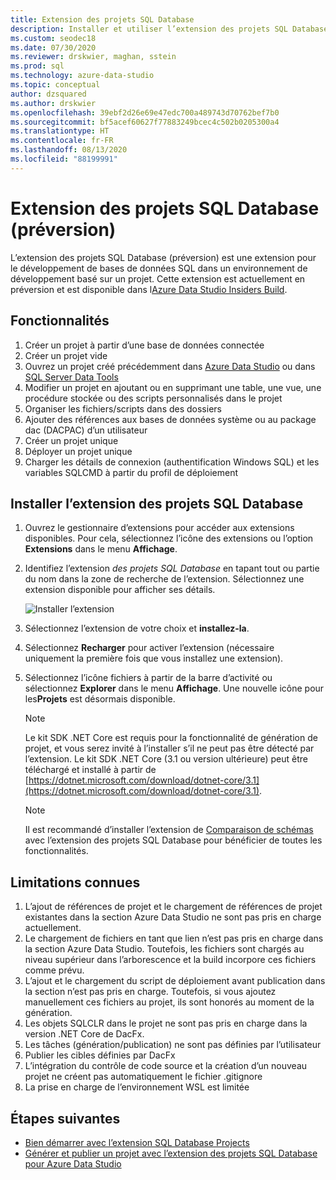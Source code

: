 ```yaml
---
title: Extension des projets SQL Database
description: Installer et utiliser l’extension des projets SQL Database (préversion) pour Azure Data Studio
ms.custom: seodec18
ms.date: 07/30/2020
ms.reviewer: drskwier, maghan, sstein
ms.prod: sql
ms.technology: azure-data-studio
ms.topic: conceptual
author: dzsquared
ms.author: drskwier
ms.openlocfilehash: 39ebf2d26e69e47edc700a489743d70762bef7b0
ms.sourcegitcommit: bf5acef60627f77883249bcec4c502b0205300a4
ms.translationtype: HT
ms.contentlocale: fr-FR
ms.lasthandoff: 08/13/2020
ms.locfileid: "88199991"
---
```

# <a name="sql-database-projects-extension-preview"></a>Extension des projets SQL Database (préversion)

L’extension des projets SQL Database (préversion) est une extension pour le développement de bases de données SQL dans un environnement de développement basé sur un projet. Cette extension est actuellement en préversion et est disponible dans l[Azure Data Studio Insiders Build](https://github.com/microsoft/azuredatastudio#try-out-the-latest-insiders-build-from-main).


## <a name="features"></a>Fonctionnalités
1. Créer un projet à partir d’une base de données connectée 
2. Créer un projet vide
3. Ouvrez un projet créé précédemment dans [Azure Data Studio](sql-database-project-extension-getting-started.md) ou dans [SQL Server Data Tools](../ssdt/sql-server-data-tools.md) 
4. Modifier un projet en ajoutant ou en supprimant une table, une vue, une procédure stockée ou des scripts personnalisés dans le projet 
5. Organiser les fichiers/scripts dans des dossiers 
6. Ajouter des références aux bases de données système ou au package dac (DACPAC) d’un utilisateur
7. Créer un projet unique 
8. Déployer un projet unique
9. Charger les détails de connexion (authentification Windows SQL) et les variables SQLCMD à partir du profil de déploiement 

## <a name="install-the-sql-database-projects-extension"></a>Installer l’extension des projets SQL Database

1. Ouvrez le gestionnaire d’extensions pour accéder aux extensions disponibles.  Pour cela, sélectionnez l’icône des extensions ou l’option **Extensions** dans le menu **Affichage**.
2. Identifiez l’extension *des projets SQL Database* en tapant tout ou partie du nom dans la zone de recherche de l’extension. Sélectionnez une extension disponible pour afficher ses détails.

   ![Installer l’extension](media/extensions/sql-database-projects-extension/install-database-projects.png)

3. Sélectionnez l’extension de votre choix et **installez-la**.
4. Sélectionnez **Recharger** pour activer l’extension (nécessaire uniquement la première fois que vous installez une extension).
5. Sélectionnez l’icône fichiers à partir de la barre d’activité ou sélectionnez **Explorer** dans le menu **Affichage**. Une nouvelle icône pour les**Projets**  est désormais disponible.


   > [!NOTE]
   > Le kit SDK .NET Core est requis pour la fonctionnalité de génération de projet, et vous serez invité à l’installer s’il ne peut pas être détecté par l’extension.  Le kit SDK .NET Core (3.1 ou version ultérieure) peut être téléchargé et installé à partir de [https://dotnet.microsoft.com/download/dotnet-core/3.1](https://dotnet.microsoft.com/download/dotnet-core/3.1).

   > [!NOTE]
   > Il est recommandé d’installer l’extension de [Comparaison de schémas](schema-compare-extension.md) avec l’extension des projets SQL Database pour bénéficier de toutes les fonctionnalités.

## <a name="known-limitations"></a>Limitations connues
1. L’ajout de références de projet et le chargement de références de projet existantes dans la section Azure Data Studio ne sont pas pris en charge actuellement. 
2. Le chargement de fichiers en tant que lien n’est pas pris en charge dans la section Azure Data Studio. Toutefois, les fichiers sont chargés au niveau supérieur dans l’arborescence et la build incorpore ces fichiers comme prévu. 
3. L’ajout et le chargement du script de déploiement avant publication dans la section n’est pas pris en charge. Toutefois, si vous ajoutez manuellement ces fichiers au projet, ils sont honorés au moment de la génération. 
3. Les objets SQLCLR dans le projet ne sont pas pris en charge dans la version .NET Core de DacFx. 
3. Les tâches (génération/publication) ne sont pas définies par l’utilisateur
3. Publier les cibles définies par DacFx
3. L’intégration du contrôle de code source et la création d’un nouveau projet ne créent pas automatiquement le fichier .gitignore 
3. La prise en charge de l’environnement WSL est limitée 

## <a name="next-steps"></a>Étapes suivantes
- [Bien démarrer avec l’extension SQL Database Projects](sql-database-project-extension-getting-started.md)
- [Générer et publier un projet avec l’extension des projets SQL Database pour Azure Data Studio](sql-database-project-extension-build.md)